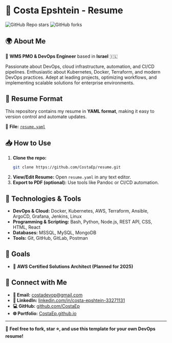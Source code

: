 # 📄 Costa Epshtein - Resume

![GitHub Repo stars](https://img.shields.io/github/stars/CostaEp/resume?style=social)
![GitHub forks](https://img.shields.io/github/forks/CostaEp/resume?style=social)

## 🌍 About Me
🚀 **WMS PMO & DevOps Engineer** based in **Israel** 🇮🇱

Passionate about DevOps, cloud infrastructure, automation, and CI/CD pipelines. Enthusiastic about Kubernetes, Docker, Terraform, and modern DevOps practices. Adept at leading projects, optimizing workflows, and implementing scalable solutions for enterprise environments.

## 📜 Resume Format
This repository contains my resume in **YAML format**, making it easy to version control and automate updates.

📂 **File:** [`resume.yaml`](resume.yaml)

## 📥 How to Use
1. **Clone the repo:**
   ```sh
   git clone https://github.com/CostaEp/resume.git
   ```
2. **View/Edit Resume:** Open `resume.yaml` in any text editor.
3. **Export to PDF (optional):** Use tools like Pandoc or CI/CD automation.

## 📌 Technologies & Tools
- **DevOps & Cloud:** Docker, Kubernetes, AWS, Terraform, Ansible, ArgoCD, Grafana, Jenkins, Linux
- **Programming & Scripting:** Bash, Python, Node.js, REST API, CSS, HTML, React
- **Databases:** MSSQL, MySQL, MongoDB
- **Tools:** Git, GitHub, GitLab, Postman

## 🎯 Goals
- 📜 **AWS Certified Solutions Architect (Planned for 2025)**

## 🔗 Connect with Me
- **📧 Email:** [costadevop@gmail.com](mailto:costadevop@gmail.com)
- **🔗 LinkedIn:** [linkedin.com/in/costa-epshtein-33271131](https://www.linkedin.com/in/costa-epshtein-33271131/)
- **💻 GitHub:** [github.com/CostaEp](https://github.com/CostaEp)
- **🌐 Portfolio:** [CostaEp.github.io](https://CostaEp.github.io)

---

🚀 **Feel free to fork, star ⭐, and use this template for your own DevOps resume!**
